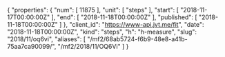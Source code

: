 {
  "properties": {
    "num": [
      11875
    ],
    "unit": [
      "steps"
    ],
    "start": [
      "2018-11-17T00:00:00Z"
    ],
    "end": [
      "2018-11-18T00:00:00Z"
    ],
    "published": [
      "2018-11-18T00:00:00Z"
    ]
  },
  "client_id": "https://www-api.jvt.me/fit",
  "date": "2018-11-18T00:00:00Z",
  "kind": "steps",
  "h": "h-measure",
  "slug": "2018/11/oq6vi",
  "aliases": [
    "/mf2/68ab5724-f6b9-48e8-a41b-75aa7ca90099/",
    "/mf2/2018/11/OQ6Vi"
  ]
}
